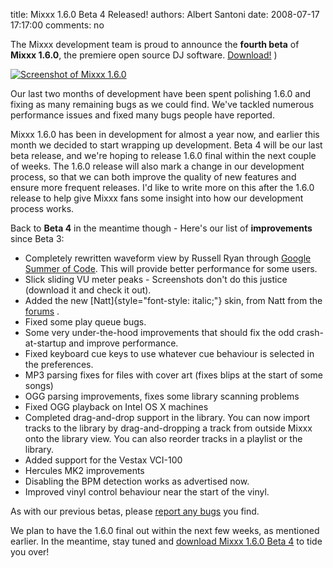 title: Mixxx 1.6.0 Beta 4 Released!
authors: Albert Santoni
date: 2008-07-17 17:17:00
comments: no

The Mixxx development team is proud to announce the **fourth beta** of **Mixxx 1.6.0**, the premiere open source DJ software. [Download!]({filename}/pages/download.md) )

[![Screenshot of Mixxx 1.6.0]({static}/images/news/Picture-2.png)]({static}/images/news/Picture-2.png)

Our last two months of development have been spent polishing 1.6.0 and fixing as many remaining bugs as we could find. We've tackled numerous performance issues and fixed many bugs people have reported.

Mixxx 1.6.0 has been in development for almost a year now, and earlier this month we decided to start wrapping up development.
Beta 4 will be our last beta release, and we're hoping to release 1.6.0 final within the next couple of weeks.
The 1.6.0 release will also mark a change in our development process, so that we can both improve the quality of new features and ensure more frequent releases.
I'd like to write more on this after the 1.6.0 release to help give Mixxx fans some insight into how our development process works.

Back to **Beta 4** in the meantime though - Here's our list of **improvements** since Beta 3:

- Completely rewritten waveform view by Russell Ryan through [Google Summer of Code](http://code.google.com/soc/2008/).
  This will provide better performance for some users.
- Slick sliding VU meter peaks - Screenshots don't do this justice (download it and check it out).
- Added the new [Natt]{style="font-style: italic;"} skin, from Natt from the [forums](http://www.mixxx.org/forums) .
- Fixed some play queue bugs.
- Some very under-the-hood improvements that should fix the odd crash-at-startup and improve performance.
- Fixed keyboard cue keys to use whatever cue behaviour is selected in the preferences.
- MP3 parsing fixes for files with cover art (fixes blips at the start of some songs)
- OGG parsing improvements, fixes some library scanning problems
- Fixed OGG playback on Intel OS X machines
- Completed drag-and-drop support in the library.
  You can now import tracks to the library by drag-and-dropping a track from outside Mixxx onto the library view. You can also reorder tracks in a playlist or the library.
- Added support for the Vestax VCI-100
- Hercules MK2 improvements
- Disabling the BPM detection works as advertised now.
- Improved vinyl control behaviour near the start of the vinyl.

As with our previous betas, please [report any bugs](https://bugs.launchpad.net/mixxx/) you find.

We plan to have the 1.6.0 final out within the next few weeks, as mentioned earlier.
In the meantime, stay tuned and [download Mixxx 1.6.0 Beta 4]({filename}/pages/download.md) to tide you over!
